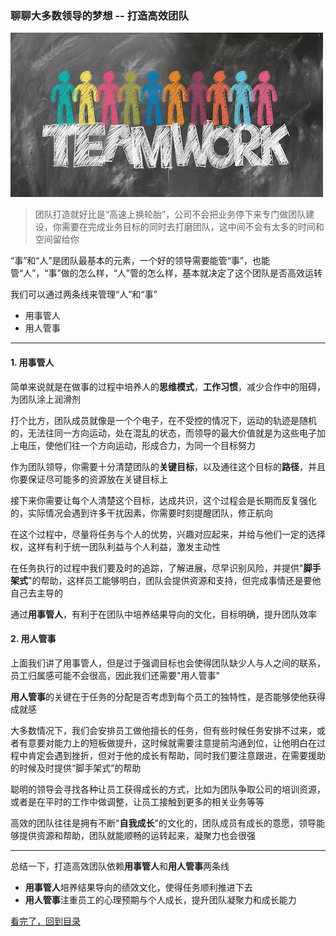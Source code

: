 ### 聊聊大多数领导的梦想 -- 打造高效团队

![假装这里有一张图片](/static/img/teamwork.png)

> 团队打造就好比是“高速上换轮胎”，公司不会把业务停下来专门做团队建设，你需要在完成业务目标的同时去打磨团队，这中间不会有太多的时间和空间留给你

“事”和“人”是团队最基本的元素，一个好的领导需要能管“事”，也能管“人”，“事”做的怎么样，“人”管的怎么样，基本就决定了这个团队是否高效运转

我们可以通过两条线来管理“人”和“事”

- 用事管人
- 用人管事

---

#### 1. 用事管人

简单来说就是在做事的过程中培养人的**思维模式**，**工作习惯**，减少合作中的阻碍，为团队涂上润滑剂

打个比方，团队成员就像是一个个电子，在不受控的情况下，运动的轨迹是随机的，无法往同一方向运动，处在混乱的状态，而领导的最大价值就是为这些电子加上电压，使他们往一个方向运动，形成合力，为同一个目标努力

作为团队领导，你需要十分清楚团队的**关键目标**，以及通往这个目标的**路径**，并且你要保证尽可能多的资源放在关键目标上

接下来你需要让每个人清楚这个目标，达成共识，这个过程会是长期而反复强化的，实际情况会遇到许多干扰因素，你需要时刻提醒团队，修正航向

在这个过程中，尽量将任务与个人的优势，兴趣对应起来，并给与他们一定的选择权，这样有利于统一团队利益与个人利益，激发主动性

在任务执行的过程中我们要及时的追踪，了解进展，尽早识别风险，并提供"**脚手架式**"的帮助，这样员工能够明白，团队会提供资源和支持，但完成事情还是要他自己去主导的

通过**用事管人**，有利于在团队中培养结果导向的文化，目标明确，提升团队效率

#### 2. 用人管事

上面我们讲了用事管人，但是过于强调目标也会使得团队缺少人与人之间的联系，员工归属感可能不会很高，因此我们还需要"用人管事"

**用人管事**的关键在于任务的分配是否考虑到每个员工的独特性，是否能够使他获得成就感

大多数情况下，我们会安排员工做他擅长的任务，但有些时候任务安排不过来，或者有意要对能力上的短板做提升，这时候就需要注意提前沟通到位，让他明白在过程中肯定会遇到挫折，但对于他的成长有帮助，同时我们要注意跟进，在需要援助的时候及时提供“脚手架式”的帮助

聪明的领导会寻找各种让员工获得成长的方式，比如为团队争取公司的培训资源，或者是在平时的工作中做调整，让员工接触到更多的相关业务等等

高效的团队往往是拥有不断"**自我成长**"的文化的，团队成员有成长的意愿，领导能够提供资源和帮助，团队就能顺畅的运转起来，凝聚力也会很强

---

总结一下，打造高效团队依赖**用事管人**和**用人管事**两条线

- **用事管人**培养结果导向的绩效文化，使得任务顺利推进下去
- **用人管事**注重员工的心理预期与个人成长，提升团队凝聚力和成长能力


[看完了，回到目录](https://github.com/wangxinbo1987/notes)